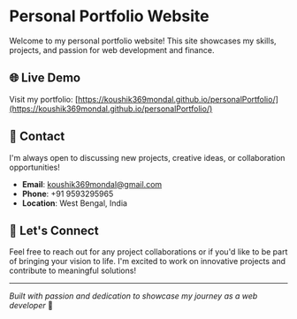 # Personal Portfolio Website

Welcome to my personal portfolio website! This site showcases my skills, projects, and passion for web development and finance.

## 🌐 Live Demo

Visit my portfolio: [https://koushik369mondal.github.io/personalPortfolio/](https://koushik369mondal.github.io/personalPortfolio/)

## 📧 Contact

I'm always open to discussing new projects, creative ideas, or collaboration opportunities!

- **Email**: koushik369mondal@gmail.com
- **Phone**: +91 9593295965
- **Location**: West Bengal, India

## 🤝 Let's Connect

Feel free to reach out for any project collaborations or if you'd like to be part of bringing your vision to life. I'm excited to work on innovative projects and contribute to meaningful solutions!

---

*Built with passion and dedication to showcase my journey as a web developer* 🚀
